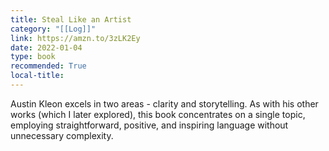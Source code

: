 ```yaml
---
title: Steal Like an Artist
category: "[[Log]]"
link: https://amzn.to/3zLK2Ey
date: 2022-01-04
type: book
recommended: True
local-title: 
---
```

Austin Kleon excels in two areas - clarity and storytelling. As with his other works (which I later explored), this book concentrates on a single topic, employing straightforward, positive, and inspiring language without unnecessary complexity. 
